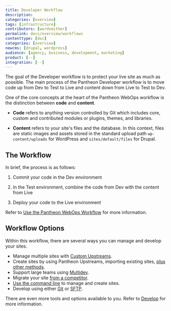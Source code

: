 ```yaml
---
title: Developer Workflow
description: 
categories: [overview]
tags: [infrastructure]
contributors: [wordsmither]
permalink: docs/overview/workflows
contenttype: [doc]
categories: [overview]
newcms: [drupal, wordpress]
audience: [agency, business, development, marketing]
product: [--]
integration: [--]
---
```


The goal of the Developer workflow is to protect your live site as much as possible. The main process of the Pantheon Developer workflow is to move code up from Dev to Test to Live and content down from Live to Test to Dev. 

One of the core concepts at the heart of the Pantheon WebOps workflow is the distinction between **code** and **content**.

- **Code** refers to anything version controlled by Git which includes core, custom and contributed modules or plugins, themes, and libraries.

- **Content** refers to your site's files and the database. In this context, files are static images and assets stored in the standard upload path `wp-content/uploads` for WordPress and `sites/default/files` for Drupal.


## The Workflow

In brief, the process is as follows:

1. Commit your code in the Dev environment

1. In the Test environment, combine the code from Dev with the content from Live

1. Deploy your code to the Live environment

Refer to [Use the Pantheon WebOps Workflow](/pantheon-workflow) for more information.

## Workflow Options

Within this workflow, there are several ways you can manage and develop your sites.

- Manage multiple sites with [Custom Upstreams](/guides/custom-upstream).
- Create sites by using Pantheon Upstreams, importing existing sites, [plus other methods](/start-state).
- Support large teams using [Multidev](/guides/multidev).
- Migrate your site [from a competitor](/get-started).
- [Use the command line](/terminus) to manage and create sites.
- Develop using either [Git](/guides/git) or [SFTP](/sftp).

There are even more tools and options available to you.  Refer to [Develop](/develop) for more information.